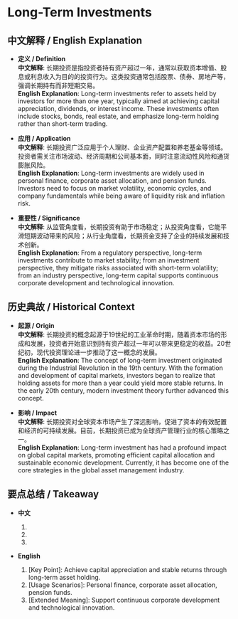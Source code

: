 # Long-Term Investments

## 中文解释 / English Explanation

* **定义 / Definition**  
  **中文解释**: 长期投资是指投资者持有资产超过一年，通常以获取资本增值、股息或利息收入为目的的投资行为。这类投资通常包括股票、债券、房地产等，强调长期持有而非短期交易。  
  **English Explanation**: Long-term investments refer to assets held by investors for more than one year, typically aimed at achieving capital appreciation, dividends, or interest income. These investments often include stocks, bonds, real estate, and emphasize long-term holding rather than short-term trading.

* **应用 / Application**  
  **中文解释**: 长期投资广泛应用于个人理财、企业资产配置和养老基金等领域。投资者需关注市场波动、经济周期和公司基本面，同时注意流动性风险和通货膨胀风险。  
  **English Explanation**: Long-term investments are widely used in personal finance, corporate asset allocation, and pension funds. Investors need to focus on market volatility, economic cycles, and company fundamentals while being aware of liquidity risk and inflation risk.

* **重要性 / Significance**  
  **中文解释**: 从监管角度看，长期投资有助于市场稳定；从投资角度看，它能平滑短期波动带来的风险；从行业角度看，长期资金支持了企业的持续发展和技术创新。  
  **English Explanation**: From a regulatory perspective, long-term investments contribute to market stability; from an investment perspective, they mitigate risks associated with short-term volatility; from an industry perspective, long-term capital supports continuous corporate development and technological innovation.

## 历史典故 / Historical Context

* **起源 / Origin**  
  **中文解释**: 长期投资的概念起源于19世纪的工业革命时期，随着资本市场的形成和发展，投资者开始意识到持有资产超过一年可以带来更稳定的收益。20世纪初，现代投资理论进一步推动了这一概念的发展。  
  **English Explanation**: The concept of long-term investment originated during the Industrial Revolution in the 19th century. With the formation and development of capital markets, investors began to realize that holding assets for more than a year could yield more stable returns. In the early 20th century, modern investment theory further advanced this concept.

* **影响 / Impact**  
  **中文解释**: 长期投资对全球资本市场产生了深远影响，促进了资本的有效配置和经济的可持续发展。目前，长期投资已成为全球资产管理行业的核心策略之一。  
  **English Explanation**: Long-term investment has had a profound impact on global capital markets, promoting efficient capital allocation and sustainable economic development. Currently, it has become one of the core strategies in the global asset management industry.

## 要点总结 / Takeaway

* **中文**  
  1. [核心价值]:  通过长期持有资产实现资本增值和稳定收益。
  2. [使用场景]:  个人理财、企业资产配置、养老基金等。
  3. [延伸意义]:  支持企业持续发展和技术创新。

* **English**  
  1. [Key Point]: Achieve capital appreciation and stable returns through long-term asset holding.
  2. [Usage Scenarios]: Personal finance, corporate asset allocation, pension funds.
  3. [Extended Meaning]: Support continuous corporate development and technological innovation.